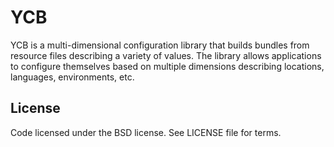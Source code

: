# YCB

YCB is a multi-dimensional configuration library that builds bundles from
resource files describing a variety of values.  The library allows applications
to configure themselves based on multiple dimensions describing locations,
languages, environments, etc.

## License

Code licensed under the BSD license.  See LICENSE file for terms.
